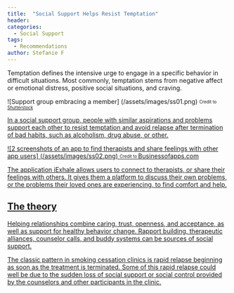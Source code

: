 ```yaml
---
title:  "Social Support Helps Resist Temptation"
header:
categories:
  - Social Support
tags:
  - Recommendations
author: Stefanie F
---
```


Temptation defines the intensive urge to engage in a specific behavior in difficult situations. Most commonly, temptation stems from negative affect or emotional distress, positive social situations, and craving.  

![Support group embracing a member] (/assets/images/ss01.png)
<sub><sup>Credit to <a href="https://media.recovery.org/wp-content/uploads/recovery-shutterstock289042613-group_acceptance-cta.jpg
">Shutterstock</sub></sup>

In a social support group, people with similar aspirations and problems support each other to resist temptation and avoid relapse after termination of bad habits, such as alcoholism, drug abuse, or other.

![2 screenshots of an app to find therapists and share feelings with other app users] (/assets/images/ss02.png)
<sub><sup>Credit to <a href="http://www.businessofapps.com/wp-content/uploads/2017/03/iexhale.png ">Businessofapps.com</sub></sup>

The application iExhale allows users to connect to therapists, or share their feelings with others. It gives them a platform to discuss their own problems, or the problems their loved ones are experiencing, to find comfort and help.

## The theory
Helping relationships combine caring, trust, openness, and acceptance, as well as support for healthy behavior change. Rapport building, therapeutic alliances, counselor calls, and buddy systems can be sources of social support.

The classic pattern in smoking cessation clinics is rapid relapse beginning as soon as the treatment is terminated. Some of this rapid relapse could well be due to the sudden loss of social support or social control provided by the counselors and other participants in the clinic.
